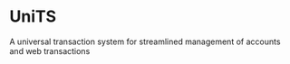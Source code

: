 # UniTS

A universal transaction system for streamlined management of accounts and web transactions
